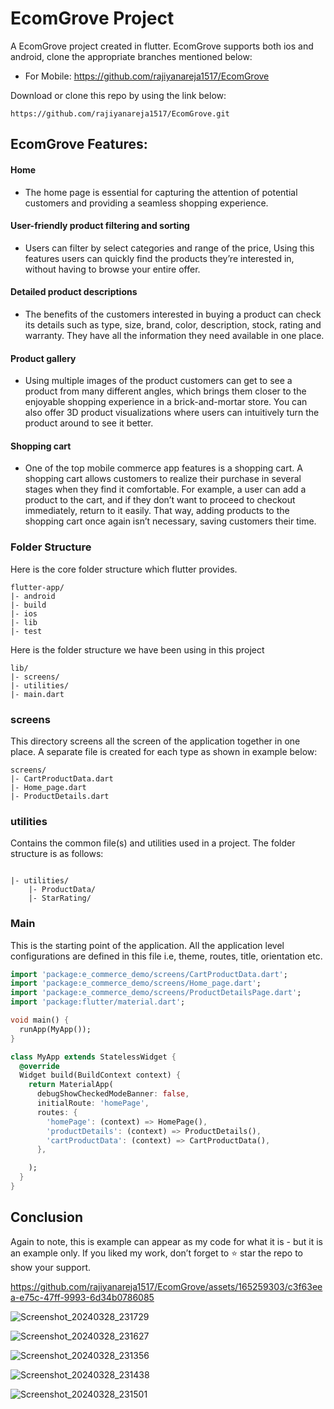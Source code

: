 
# EcomGrove Project

A EcomGrove project created in flutter. EcomGrove supports both ios and android, clone the appropriate branches mentioned below:

* For Mobile: https://github.com/rajiyanareja1517/EcomGrove 

Download or clone this repo by using the link below:

```
https://github.com/rajiyanareja1517/EcomGrove.git
```

## EcomGrove Features:

#### Home
  * The home page is essential for capturing the attention of potential customers and providing a seamless shopping experience.

#### User-friendly product filtering and sorting
 * Users can filter by select categories and range of the price, Using this features users can quickly find the products they’re interested in, without having to browse your entire offer.
 
#### Detailed product descriptions
* The benefits of the customers interested in buying a product can check its details such as type, size, brand, color, description, stock, rating and warranty. They have all the information they need available in one place.
  
#### Product gallery
 * Using multiple images of the product customers can get to see a product from many different angles, which brings them closer to the enjoyable shopping experience in a brick-and-mortar store. You can also offer 3D product visualizations where users can intuitively turn the product around to see it better.

#### Shopping cart
 * One of the top mobile commerce app features is a shopping cart. A shopping cart allows customers to realize their purchase in several stages when they find it comfortable. For example, a user can add a product to the cart, and if they don’t want to proceed to checkout immediately, return to it easily. That way, adding products to the shopping cart once again isn’t necessary, saving customers their time.

### Folder Structure
Here is the core folder structure which flutter provides.

```
flutter-app/
|- android
|- build
|- ios
|- lib
|- test
```

Here is the folder structure we have been using in this project

```
lib/
|- screens/
|- utilities/
|- main.dart
```

### screens

This directory screens all the screen of the application together in one place. A separate file is created for each type as shown in example below:

```
screens/
|- CartProductData.dart
|- Home_page.dart
|- ProductDetails.dart
```

### utilities

Contains the common file(s) and utilities used in a project. The folder structure is as follows:

```

|- utilities/
    |- ProductData/
    |- StarRating/

```


### Main

This is the starting point of the application. All the application level configurations are defined in this file i.e, theme, routes, title, orientation etc.

```dart
import 'package:e_commerce_demo/screens/CartProductData.dart';
import 'package:e_commerce_demo/screens/Home_page.dart';
import 'package:e_commerce_demo/screens/ProductDetailsPage.dart';
import 'package:flutter/material.dart';

void main() {
  runApp(MyApp());
}

class MyApp extends StatelessWidget {
  @override
  Widget build(BuildContext context) {
    return MaterialApp(
      debugShowCheckedModeBanner: false,
      initialRoute: 'homePage',
      routes: {
        'homePage': (context) => HomePage(),
        'productDetails': (context) => ProductDetails(),
        'cartProductData': (context) => CartProductData(),
      },

    );
  }
}
```

## Conclusion

Again to note, this is example can appear as my code for what it is - but it is an example only. If you liked my work, don’t forget to ⭐ star the repo to show your support.


https://github.com/rajiyanareja1517/EcomGrove/assets/165259303/c3f63eea-e75c-47ff-9993-6d34b0786085


![Screenshot_20240328_231729](https://github.com/rajiyanareja1517/EcomGrove/assets/165259303/2ac72b13-aa50-4cce-81ba-2778233b04ff)

![Screenshot_20240328_231627](https://github.com/rajiyanareja1517/EcomGrove/assets/165259303/18fce95a-f6d1-4c56-be7e-3001166b9979)

![Screenshot_20240328_231356](https://github.com/rajiyanareja1517/EcomGrove/assets/165259303/e66c26dc-1b87-4354-92f9-472efed45014)

![Screenshot_20240328_231438](https://github.com/rajiyanareja1517/EcomGrove/assets/165259303/2abe5f3a-5462-4d3a-a20b-64fa219ba2ba)

![Screenshot_20240328_231501](https://github.com/rajiyanareja1517/EcomGrove/assets/165259303/5b9dc5ce-6141-4edf-93d4-f5634c8a47d1)
